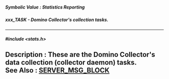 ##### Symbolic Value : Statistics Reporting
##### xxx_TASK - Domino Collector's collection tasks.
---
##### #include <stats.h>
**Description :**
These are the Domino Collector's data collection (collector daemon) tasks.  
**See Also :**
[SERVER_MSG_BLOCK](D:/md_files/SERVER_MSG_BLOCK.md)
---

